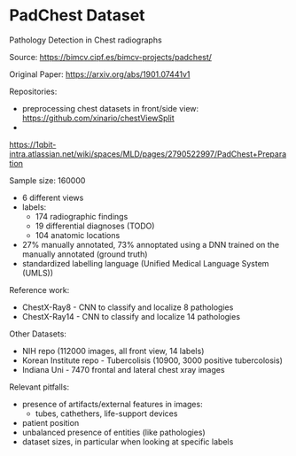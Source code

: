 # PadChest Dataset
Pathology Detection in Chest radiographs


Source:
https://bimcv.cipf.es/bimcv-projects/padchest/

Original Paper: 
https://arxiv.org/abs/1901.07441v1

Repositories:
- preprocessing chest datasets in front/side view: https://github.com/xinario/chestViewSplit
- 

https://1qbit-intra.atlassian.net/wiki/spaces/MLD/pages/2790522997/PadChest+Preparation


Sample size: 160000
- 6 different views
- labels: 
	- 174 radiographic findings
	- 19 differential diagnoses (TODO)
	- 104 anatomic locations
- 27% manually annotated, 73% annoptated using a DNN trained on the manually annotated (ground truth)
- standardized labelling language (Unified Medical Language System (UMLS))

Reference work:
- ChestX-Ray8 - CNN to classify and localize 8 pathologies
- ChestX-Ray14 - CNN to classify and localize 14 pathologies

Other Datasets:
- NIH repo (112000 images, all front view, 14 labels)
- Korean Institute repo - Tubercolisis (10900, 3000 positive tubercolosis)
- Indiana Uni - 7470 frontal and lateral chest xray images

Relevant pitfalls:
- presence of artifacts/external features in images: 
	- tubes, cathethers, life-support devices 
- patient position
- unbalanced presence of entities (like pathologies)
- dataset sizes, in particular when looking at specific labels